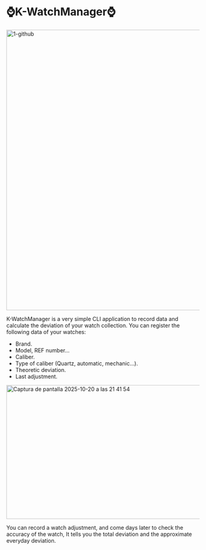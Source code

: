 # ⌚K-WatchManager⌚
<img width="1928" height="731" alt="1-github" src="https://github.com/user-attachments/assets/14da321d-f6a7-4421-9ada-9b388666b257" />

K-WatchManager is a very simple CLI application to record data and calculate the deviation of your watch collection.
You can register the following data of your watches:
- Brand.
- Model, REF number...
- Caliber.
- Type of caliber (Quartz, automatic, mechanic...).
- Theoretic deviation.
- Last adjustment.
<img width="823" height="349" alt="Captura de pantalla 2025-10-20 a las 21 41 54" src="https://github.com/user-attachments/assets/b94ce85e-448e-4b11-89f9-01f11078a0b4" />

You can record a watch adjustment, and come days later to check the accuracy of the watch, It tells you the total deviation and the approximate everyday deviation.

